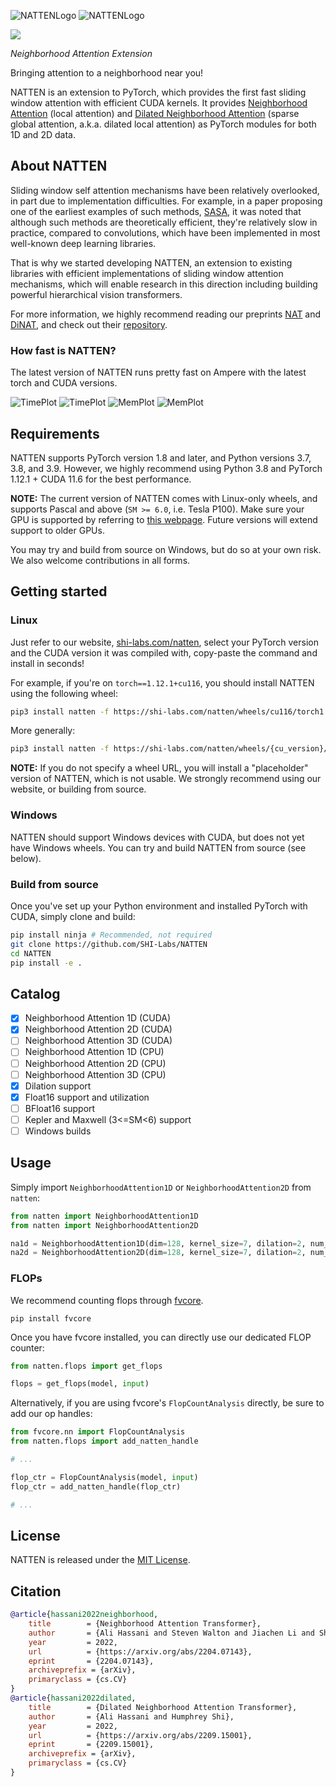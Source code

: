 ![NATTENLogo](assets/natten_dark.png#gh-dark-mode-only) ![NATTENLogo](assets/natten_light.png#gh-light-mode-only)

<a href="http://www.shi-labs.com/natten/"><img src="https://img.shields.io/badge/pip%20install%20natten-read%20more-%23C209C1" /></a>

*Neighborhood Attention Extension*

Bringing attention to a neighborhood near you!

NATTEN is an extension to PyTorch, which provides the first fast sliding window attention with efficient CUDA kernels. 
It provides <a href="https://arxiv.org/abs/2204.07143">Neighborhood Attention</a> (local attention)
and <a href="https://arxiv.org/abs/2209.15001">Dilated Neighborhood Attention</a> 
(sparse global attention, a.k.a. dilated local attention) as PyTorch modules for both 1D and 2D data. 

## About NATTEN
Sliding window self attention mechanisms have been relatively overlooked, in part due to implementation difficulties.
For example, in a paper proposing one of the earliest examples of such methods, 
[SASA](https://proceedings.neurips.cc/paper/2019/file/3416a75f4cea9109507cacd8e2f2aefc-Paper.pdf), 
it was noted that
although such methods are theoretically efficient, they're relatively slow in practice, compared to convolutions, 
which have been implemented in most well-known deep learning libraries.

That is why we started developing NATTEN, an extension to existing libraries with efficient implementations of sliding window
attention mechanisms, which will enable research in this direction including building powerful hierarchical vision
transformers.

For more information, we highly recommend reading our preprints [NAT](https://arxiv.org/abs/2204.07143) and
[DiNAT](https://arxiv.org/abs/2209.15001), and check out their [repository](https://github.com/SHI-Labs/Neighborhood-Attention-Transformer).

### How fast is NATTEN?
The latest version of NATTEN runs pretty fast on Ampere with the latest torch and CUDA versions.

![TimePlot](assets/cudatime_dark.png#gh-dark-mode-only) ![TimePlot](assets/cudatime_light.png#gh-light-mode-only)
![MemPlot](assets/cudamemory_dark.png#gh-dark-mode-only) ![MemPlot](assets/cudamemory_light.png#gh-light-mode-only)


## Requirements
NATTEN supports PyTorch version 1.8 and later, and Python versions 3.7, 3.8, and 3.9.
However, we highly recommend using Python 3.8 and PyTorch 1.12.1 + CUDA 11.6 for the best performance.

**NOTE:** The current version of NATTEN comes with Linux-only wheels, and supports Pascal and above (`SM >= 6.0`, i.e. Tesla P100).
Make sure your GPU is supported by referring to 
[this webpage](https://arnon.dk/matching-sm-architectures-arch-and-gencode-for-various-nvidia-cards/).
Future versions will extend support to older GPUs.

You may try and build from source on Windows, but do so at your own risk.
We also welcome contributions in all forms.

## Getting started

### Linux
Just refer to our website, [shi-labs.com/natten](https://www.shi-labs.com/natten/), select your PyTorch version and the CUDA
version it was compiled with, copy-paste the command and install in seconds!

For example, if you're on `torch==1.12.1+cu116`, you should install NATTEN using the following wheel:
```bash
pip3 install natten -f https://shi-labs.com/natten/wheels/cu116/torch1.12.1/index.html
```

More generally:
```bash
pip3 install natten -f https://shi-labs.com/natten/wheels/{cu_version}/torch{torch_version}/index.html
```

**NOTE:** If you do not specify a wheel URL, you will install a "placeholder" version of NATTEN, which is not usable.
We strongly recommend using our website, or building from source.

### Windows
NATTEN should support Windows devices with CUDA, but does not yet have Windows wheels.
You can try and build NATTEN from source (see below).

### Build from source
Once you've set up your Python environment and installed PyTorch with CUDA, simply clone and build:

```bash
pip install ninja # Recommended, not required
git clone https://github.com/SHI-Labs/NATTEN
cd NATTEN
pip install -e .
```


## Catalog
- [x] Neighborhood Attention 1D (CUDA)
- [x] Neighborhood Attention 2D (CUDA)
- [ ] Neighborhood Attention 3D (CUDA)
- [ ] Neighborhood Attention 1D (CPU)
- [ ] Neighborhood Attention 2D (CPU)
- [ ] Neighborhood Attention 3D (CPU)
- [x] Dilation support
- [x] Float16 support and utilization
- [ ] BFloat16 support
- [ ] Kepler and Maxwell (3<=SM<6) support
- [ ] Windows builds

## Usage
Simply import `NeighborhoodAttention1D` or `NeighborhoodAttention2D` from `natten`:
```python
from natten import NeighborhoodAttention1D
from natten import NeighborhoodAttention2D

na1d = NeighborhoodAttention1D(dim=128, kernel_size=7, dilation=2, num_heads=4).cuda()
na2d = NeighborhoodAttention2D(dim=128, kernel_size=7, dilation=2, num_heads=4).cuda()
```

### FLOPs
We recommend counting flops through [fvcore](https://github.com/facebookresearch/fvcore).

```shell
pip install fvcore
```

Once you have fvcore installed, you can directly use our dedicated FLOP counter:
```python
from natten.flops import get_flops

flops = get_flops(model, input)
```

Alternatively, if you are using fvcore's `FlopCountAnalysis` directly, be sure to add our op handles:
```python
from fvcore.nn import FlopCountAnalysis
from natten.flops import add_natten_handle

# ...

flop_ctr = FlopCountAnalysis(model, input)
flop_ctr = add_natten_handle(flop_ctr)

# ...
```

## License
NATTEN is released under the [MIT License](LICENSE).

## Citation
```bibtex
@article{hassani2022neighborhood,
	title        = {Neighborhood Attention Transformer},
	author       = {Ali Hassani and Steven Walton and Jiachen Li and Shen Li and Humphrey Shi},
	year         = 2022,
	url          = {https://arxiv.org/abs/2204.07143},
	eprint       = {2204.07143},
	archiveprefix = {arXiv},
	primaryclass = {cs.CV}
}
@article{hassani2022dilated,
	title        = {Dilated Neighborhood Attention Transformer},
	author       = {Ali Hassani and Humphrey Shi},
	year         = 2022,
	url          = {https://arxiv.org/abs/2209.15001},
	eprint       = {2209.15001},
	archiveprefix = {arXiv},
	primaryclass = {cs.CV}
}
```
